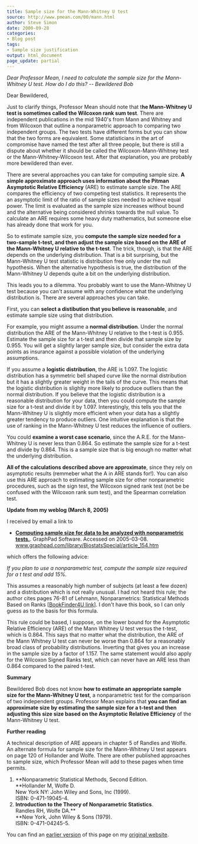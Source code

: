 ```yaml
---
title: Sample size for the Mann-Whitney U test
source: http://www.pmean.com/00/mann.html
author: Steve Simon
date: 2000-09-28
categories:
- Blog post
tags:
- Sample size justification
output: html_document
page_update: partial
---
```

*Dear Professor Mean, I need to calculate the sample size for the
Mann-Whitney U test. How do I do this? -- Bewildered Bob*

Dear Bewildered,

Just to clarify things, Professor Mean should note that t**he
Mann-Whitney U test is sometimes called the Wilcoxon rank sum test**.
There are independent publications in the mid 1940's from Mann and
Whitney and from Wilcoxon that outline a nonparametric approach to
comparing two independent groups. The two tests have different forms but
you can show that the two forms are equivalent. Some statisticians in
the art of compromise have named the test after all three people, but
there is still a dispute about whether it should be called the
Wilcoxon-Mann-Whitney test or the Mann-Whitney-Wilcoxon test. After that
explanation, you are probably more bewildered than ever.

There are several approaches you can take for computing sample size. **A
simple approximate approach uses information about the Pitman Asymptotic
Relative Efficiency** (ARE) to estimate sample size. The ARE compares
the efficiency of two competing test statistics. It represents the an
asymptotic limit of the ratio of sample sizes needed to achieve equal
power. The limit is evaluated as the sample size increases without bound
and the alternative being considered shrinks towards the null value. To
calculate an ARE requires some heavy duty mathematics, but someone else
has already done that work for you.

So to estimate sample size, you **compute the sample size needed for a
two-sample t-test, and then adjust the sample size based on the ARE of
the Mann-Whitney U relative to the t-test**. The trick, though, is that
the ARE depends on the underlying distribution. That is a bit
surprising, but the Mann-Whitney U test statistic is distribution free
only under the null hypothesis. When the alternative hypothesis is true,
the distribution of the Mann-Whitney U depends quite a bit on the
underlying distribution.

This leads you to a dilemma. You probably want to use the Mann-Whitney U
test because you can't assume with any confidence what the underlying
distribution is. There are several approaches you can take.

First, you can **select a distibution that you believe is reasonable**,
and estimate sample size using that distribution.

For example, you might assume a **normal distribution**. Under the
normal distribution the ARE of the Mann-Whitney U relative to the t-test
is 0.955. Estimate the sample size for a t-test and then divide that
sample size by 0.955. You will get a slightly larger sample size, but
consider the extra data points as insurance against a possible violation
of the underlying assumptions.

If you assume a **logistic distribution**, the ARE is 1.097. The
logistic distribution has a symmetric bell shaped curve like the normal
distribution but it has a slightly greater weight in the tails of the
curve. This means that the logistic distribution is slighlty more likely
to produce outliers than the normal distribution. If you believe that
the logistic distribution is a reasonable distribution for your data,
then you could compute the sample size for a t-test and divide it by
1.097. Interestingly, this tells you that the Mann-Whitney U is slightly
more efficient when your data has a slightly greater tendency to produce
outliers. One intuitive explanation is that the use of ranking in the
Mann-Whitney U test reduces the influence of outliers.

You could **examine a worst case scenario**, since the A.R.E. for the
Mann-Whitney U is never less than 0.864. So estimate the sample size for
a t-test and divide by 0.864. This is a sample size that is big enough
no matter what the underlying distribution.

**All of the calculations described above are approximate**, since they
rely on asymptotic results (remmeber what the A in ARE stands for!). You
can also use this ARE approach to estimating sample size for other
nonparametric procedures, such as the sign test, the Wilcoxon signed
rank test (not be be confused with the Wilcoxon rank sum test), and the
Spearman correlation test.

**Update from my weblog (March 8, 2005)**

I received by email a link to

-   **[Computing sample size for data to be analyzed with nonparametric
    tests.](http://www.graphpad.com/library/BiostatsSpecial/article_154.htm%20)**.
    GraphPad Software. Accessed on 2005-03-08.
    www.graphpad.com/library/BiostatsSpecial/article_154.htm

which offers the following advice:

*If you plan to use a nonparametric test, compute the sample size
required for a t test and add 15%.*

This assumes a reasonably high number of subjects (at least a few dozen)
and a distribution which is not really unusual. I had not heard this
rule; the author cites pages 76-81 of Lehmann, Nonparametrics:
Statistical Methods Based on Ranks [[BookFinder4U
link]](http://www.bookfinder4u.com/detail/013997735X.html). I don't
have this book, so I can only guess as to the basis for this formula.

This rule could be based, I suppose, on the lower bound for the
Asymptotic Relative Efficiency (ARE) of the Mann Whitney U test versus
the t-test, which is 0.864. This says that no matter what the
distribution, the ARE of the Mann Whitney U test can never be worse than
0.864 for a reasonably broad class of probability distributions.
Inverting that gives you an increase in the sample size by a factor of
1.157. The same statement would also apply for the Wilcoxon Signed Ranks
test, which can never have an ARE less than 0.864 compared to the paired
t-test.

**Summary**

Bewildered Bob does not know **how to estimate an appropriate sample
size for the Mann-Whitney U test**, a nonparametric test for the
comparison of two independent groups. Professor Mean explains that **you
can find an approximate size by estimating the sample size for a t-test
and then adjusting this size size based on the Asymptotic Relative
Efficiency** of the Mann-Whitney U test.

**Further reading**

A technical description of ARE appears in chapter 5 of Randles and
Wolfe. An alternate formula for sample size for the Mann-Whitney U test
appears on page 120 of Hollander and Wolfe. There are other published
approaches to sample size, which Professor Mean will add to these pages
when time permits.

1.  **Nonparametric Statistical Methods, Second Edition.\
    **Hollander M, Wolfe D.\
    New York NY: John Wiley and Sons, Inc (1999).\
    ISBN: 0-471-19045-4.
2.  **Introduction to the Theory of Nonparametric Statistics**.\
    Randles RH, Wolfe DA.**\
    **New York, John Wiley & Sons (1979).\
    ISBN: 0-471-04245-5.

You can find an [earlier version][sim1] of this page on my [original website][sim2].

[sim1]: http://www.pmean.com/00/mann.html
[sim2]: http://www.pmean.com/original_site.html
